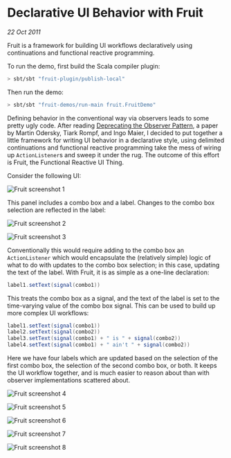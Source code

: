 # Declarative UI Behavior with Fruit

_22 Oct 2011_

Fruit is a framework for building UI workflows declaratively using continuations and functional reactive programming.

To run the demo, first build the Scala compiler plugin:

```bash
> sbt/sbt "fruit-plugin/publish-local"
```

Then run the demo:

```bash
> sbt/sbt "fruit-demos/run-main fruit.FruitDemo"
```

Defining behavior in the conventional way via observers leads to some pretty ugly code. After reading [Deprecating the Observer Pattern](http://lamp.epfl.ch/~imaier/pub/DeprecatingObserversTR2010.pdf), a paper by Martin Odersky, Tiark Rompf, and Ingo Maier, I decided to put together a little framework for writing UI behavior in a declarative style, using delimited continuations and functional reactive programming take the mess of wiring up `ActionListener`s and sweep it under the rug. The outcome of this effort is Fruit, the Functional Reactive UI Thing.

Consider the following UI:

![Fruit screenshot 1](https://raw.github.com/JamesEarlDouglas/fruit/master/readme/fruit-1.png)

This panel includes a combo box and a label. Changes to the combo box selection are reflected in the label:


![Fruit screenshot 2](https://raw.github.com/JamesEarlDouglas/fruit/master/readme/fruit-2.png)

![Fruit screenshot 3](https://raw.github.com/JamesEarlDouglas/fruit/master/readme/fruit-3.png)

Conventionally this would require adding to the combo box an `ActionListener` which would encapsulate the (relatively simple) logic of what to do with updates to the combo box selection; in this case, updating the text of the label. With Fruit, it is as simple as a one-line declaration:

```scala
label1.setText(signal(combo1))
```

This treats the combo box as a signal, and the text of the label is set to the time-varying value of the combo box signal. This can be used to build up more complex UI workflows:

```scala
label1.setText(signal(combo1))
label2.setText(signal(combo2))
label3.setText(signal(combo1) + " is " + signal(combo2))
label4.setText(signal(combo1) + " ain't " + signal(combo2))
```

Here we have four labels which are updated based on the selection of the first combo box, the selection of the second combo box, or both. It keeps the UI workflow together, and is much easier to reason about than with observer implementations scattered about.

![Fruit screenshot 4](https://raw.github.com/JamesEarlDouglas/fruit/master/readme/fruit-4.png)

![Fruit screenshot 5](https://raw.github.com/JamesEarlDouglas/fruit/master/readme/fruit-5.png)

![Fruit screenshot 6](https://raw.github.com/JamesEarlDouglas/fruit/master/readme/fruit-6.png)

![Fruit screenshot 7](https://raw.github.com/JamesEarlDouglas/fruit/master/readme/fruit-7.png)

![Fruit screenshot 8](https://raw.github.com/JamesEarlDouglas/fruit/master/readme/fruit-8.png)


